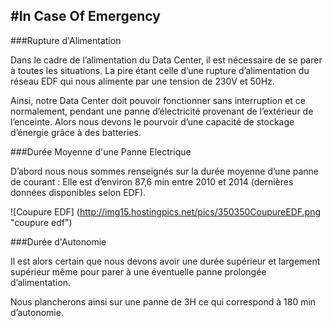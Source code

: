 #In Case Of Emergency
----
###Rupture d'Alimentation
Dans le cadre de l’alimentation du Data Center, il est nécessaire de se parer à toutes les situations. La pire étant celle d’une rupture d’alimentation du réseau EDF qui nous alimente par une tension de 230V et 50Hz.

Ainsi, notre Data Center doit pouvoir fonctionner sans interruption et ce normalement, pendant une panne d’électricité provenant de l’extérieur de l’enceinte. Alors nous devons le pourvoir d’une capacité de stockage d’énergie grâce à des batteries.

###Durée Moyenne d'une Panne Electrique

D’abord nous nous sommes renseignés sur la durée moyenne d’une panne de courant : Elle est d’environ 87,6 min entre 2010 et 2014 (dernières données disponibles selon EDF).

![Coupure EDF] (http://img15.hostingpics.net/pics/350350CoupureEDF.png "coupure edf")


###Durée d'Autonomie

Il est alors certain que nous devons avoir une durée supérieur et largement supérieur même pour parer à une éventuelle panne prolongée d’alimentation.
Nous plancherons ainsi sur une panne de 3H ce qui correspond à 180 min d’autonomie.


